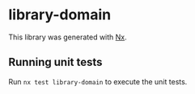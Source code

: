 # library-domain

This library was generated with [Nx](https://nx.dev).

## Running unit tests

Run `nx test library-domain` to execute the unit tests.
